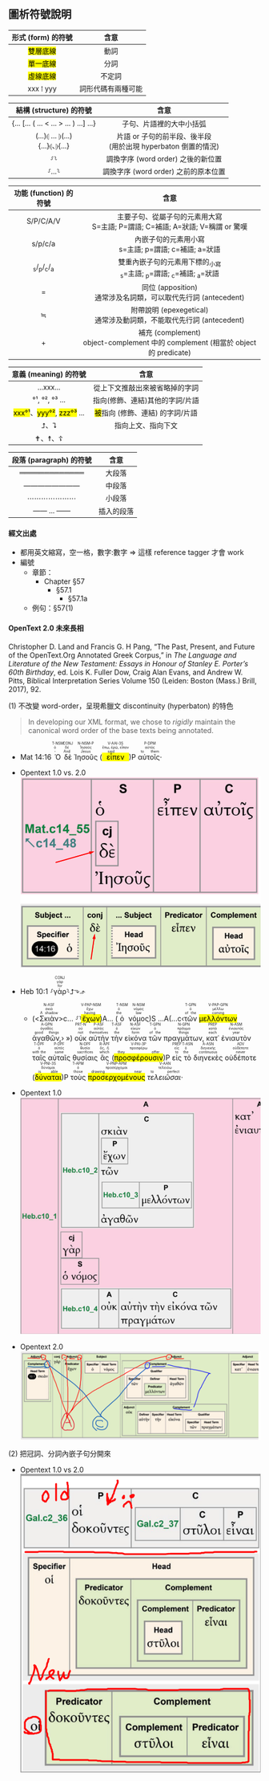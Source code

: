 
## 圖析符號說明


形式 (form) 的符號  | 含意 
:---: | :----: 
<mark class='verb'>雙層底線</mark> | 動詞 
<mark class='ptc'>單一底線</mark> | 分詞 
<mark class='inf'>虛線底線</mark> | 不定詞 
xxx ⁞ yyy | 詞形代碼有兩種可能

結構 (structure) 的符號  | 含意 
:---: | :----: 
 {... [... ( ... < ... > ... ) ...] ...} | 子句、片語裡的大中小括弧 
(...)⦇ ... ⦈(...)</br>{...}⦇、⦈{...}| 片語 or 子句的前半段、後半段 </br>(用於出現 hyperbaton 倒置的情況)
⸉⸊ | 調換字序 (word order) 之後的新位置
⸉...⸊ | 調換字序 (word order) 之前的原本位置


功能 (function) 的符號  | 含意
:---: | :----: 
S/P/C/A/V| 主要子句、從屬子句的元素用大寫<br>S=主語; P=謂語; C=補語; A=狀語; V=稱謂 or 驚嘆
s/p/c/a| 內嵌子句的元素用小寫<br>s=主語; p=謂語; c=補語; a=狀語
<sub>s</sub>/<sub>p</sub>/<sub>c</sub>/<sub>a</sub>| 雙重內嵌子句的元素用下標的<sub>小寫</sub><br><sub>s</sub>=主語; <sub>p</sub>=謂語; <sub>c</sub>=補語; <sub>a</sub>=狀語
= |  同位 (apposition)</br>通常涉及名詞類，可以取代先行詞 (antecedent)
≒| 附帶說明 (epexegetical)</br>通常涉及動詞類，不能取代先行詞 (antecedent)
+  | 補充 (complement) </br> object-complement 中的 complement (相當於 object 的 predicate)


意義 (meaning) 的符號  | 含意
:---: | :----: 
...xxx... | 從上下文推敲出來被省略掉的字詞
°¹, °², °³ ...| 指向(修飾、連結)其他的字詞/片語
<mark>xxx°¹</mark>、<mark>yyy°²</mark>, <mark>zzz°³</mark> ...| <mark>被</mark>指向 (修飾、連結) 的字詞/片語
⮥、⮧ |  指向上文、指向下文
✝、☨、☦| | 聖子、聖父、聖靈


段落 (paragraph) 的符號  | 含意
:---: | :----: 
═════════════| 大段落
————————| 中段落
⋯⋯⋯⋯⋯⋯⋯| 小段落
—— ... —— | 插入的段落


<div style='page-break-after: always;'></div>

#### 經文出處
- 都用英文縮寫，空一格，數字:數字 ⇒ 這樣 reference tagger 才會 work
- 編號 
	- 章節：
		- Chapter §57
			- §57.1
				- §57.1a
	- 例句：§57(1)


#### OpenText 2.0 未來長相

Christopher D. Land and Francis G. H Pang, “The Past, Present, and Future of the OpenText.Org Annotated Greek Corpus,” in _The Language and Literature of the New Testament: Essays in Honour of Stanley E. Porter’s 60th Birthday_, ed. Lois K. Fuller Dow, Craig Alan Evans, and Andrew W. Pitts, Biblical Interpretation Series Volume 150 (Leiden: Boston (Mass.) Brill, 2017), 92.

(1) 不改變 word-order，呈現希臘文 discontinuity (hyperbaton) 的特色
> In developing our XML format, we chose to *rigidly* maintain the canonical word order of the base texts being annotated.

- <rt>Mat 14:16</rt> <RUBY><ruby><ruby>Ὁ<rt>-</rt></ruby><rt>ὁ</rt></ruby><rt>T-NSM</rt></RUBY> <RUBY><ruby><ruby>δὲ<rt>And</rt></ruby><rt>δέ</rt></ruby><rt>CONJ</rt></RUBY> <RUBY><ruby><ruby>Ἰησοῦς<rt>Jesus</rt></ruby><rt>Ἰησοῦς</rt></ruby><rt>N-NSM-P</rt></RUBY> (<RUBY><ruby><ruby><mark class='verb'>εἶπεν</mark><rt>said</rt></ruby><rt>ἔπω, ἐρῶ, εἶπον</rt></ruby><rt>V-AAI-3S</rt></RUBY>)P <RUBY><ruby><ruby>αὐτοῖς·<rt>to them</rt></ruby><rt>αὐτός</rt></ruby><rt>P-DPM</rt></RUBY>  
- Opentext 1.0 vs. 2.0 ![images/Pasted image 20230317084649.png](images/Pasted%20image%2020230317084649.png)

- <rt>Heb 10:1</rt> ⸉<RUBY><ruby><ruby>γὰρ<rt>for</rt></ruby><rt>γάρ</rt></ruby><rt>CONJ</rt></RUBY>⸊⮥⬎⬏
	- (<<RUBY><ruby><ruby>Σκιὰν<rt>A shadow</rt></ruby><rt>σκιά</rt></ruby><rt>N-ASF</rt></RUBY>>c... ⸉⸊<RUBY><ruby><ruby><mark class='ptc'>ἔχων</mark><rt>having</rt></ruby><rt>ἔχω</rt></ruby><rt>V-PAP-NSM</rt></RUBY>)A... (<RUBY><ruby><ruby>ὁ<rt>the</rt></ruby><rt>ὁ</rt></ruby><rt>T-NSM</rt></RUBY> <RUBY><ruby><ruby>νόμος<rt>law</rt></ruby><rt>νόμος</rt></ruby><rt>N-NSM</rt></RUBY>)S ...A(...c‹<RUBY><ruby><ruby>τῶν<rt>of the</rt></ruby><rt>ὁ</rt></ruby><rt>T-GPN</rt></RUBY> <RUBY><ruby><ruby><mark class='ptc'>μελλόντων</mark><rt>coming</rt></ruby><rt>μέλλω</rt></ruby><rt>V-PAP-GPN</rt></RUBY> <RUBY><ruby><ruby>ἀγαθῶν,<rt>good things</rt></ruby><rt>ἀγαθός</rt></ruby><rt>A-GPN</rt></RUBY>› ») <RUBY><ruby><ruby>οὐκ<rt>not</rt></ruby><rt>οὐ</rt></ruby><rt>PRT-N</rt></RUBY> <RUBY><ruby><ruby>αὐτὴν<rt>themselves</rt></ruby><rt>αὐτός</rt></ruby><rt>P-ASF</rt></RUBY> <RUBY><ruby><ruby>τὴν<rt>the</rt></ruby><rt>ὁ</rt></ruby><rt>T-ASF</rt></RUBY> <RUBY><ruby><ruby>εἰκόνα<rt>form</rt></ruby><rt>εἰκών</rt></ruby><rt>N-ASF</rt></RUBY> <RUBY><ruby><ruby>τῶν<rt>of the</rt></ruby><rt>ὁ</rt></ruby><rt>T-GPN</rt></RUBY> <RUBY><ruby><ruby>πραγμάτων,<rt>things</rt></ruby><rt>πρᾶγμα</rt></ruby><rt>N-GPN</rt></RUBY> <RUBY><ruby><ruby>κατ᾽<rt>each</rt></ruby><rt>κατά</rt></ruby><rt>PREP</rt></RUBY> <RUBY><ruby><ruby>ἐνιαυτὸν<rt>year</rt></ruby><rt>ἐνιαυτός</rt></ruby><rt>N-ASM</rt></RUBY> <RUBY><ruby><ruby>ταῖς<rt>with the</rt></ruby><rt>ὁ</rt></ruby><rt>T-DPF</rt></RUBY> <RUBY><ruby><ruby>αὐταῖς<rt>same</rt></ruby><rt>αὐτός</rt></ruby><rt>P-DPF</rt></RUBY> <RUBY><ruby><ruby>θυσίαις<rt>sacrifices</rt></ruby><rt>θυσία</rt></ruby><rt>N-DPF</rt></RUBY> <RUBY><ruby><ruby>ἃς<rt>which</rt></ruby><rt>ὅς, ἥ</rt></ruby><rt>R-APF</rt></RUBY> (<RUBY><ruby><ruby><mark class='verb'>προσφέρουσιν</mark><rt>they offer</rt></ruby><rt>προσφέρω</rt></ruby><rt>V-PAI-3P</rt></RUBY>)P <RUBY><ruby><ruby>εἰς<rt>to</rt></ruby><rt>εἰς</rt></ruby><rt>PREP</rt></RUBY> <RUBY><ruby><ruby>τὸ<rt>the</rt></ruby><rt>ὁ</rt></ruby><rt>T-ASN</rt></RUBY> <RUBY><ruby><ruby>διηνεκὲς<rt>continuous</rt></ruby><rt>διηνεκής</rt></ruby><rt>A-ASN</rt></RUBY> <RUBY><ruby><ruby>οὐδέποτε<rt>never</rt></ruby><rt>οὐδέποτε</rt></ruby><rt>ADV</rt></RUBY> (<RUBY><ruby><ruby><mark class='verb'>δύναται</mark><rt>is able</rt></ruby><rt>δύναμαι</rt></ruby><rt>V-PNI-3S</rt></RUBY>)P <RUBY><ruby><ruby>τοὺς<rt>those</rt></ruby><rt>ὁ</rt></ruby><rt>T-APM</rt></RUBY> <RUBY><ruby><ruby><mark class='ptc'>προσερχομένους</mark><rt>drawing near</rt></ruby><rt>προσέρχομαι</rt></ruby><rt>V-PNP-APM</rt></RUBY> <RUBY><ruby><ruby><em>τελειῶσαι·</em><rt>to perfect</rt></ruby><rt>τελειόω</rt></ruby><rt>V-AAN</rt></RUBY> 
- Opentext 1.0 ![images/Pasted image 20230317084752.png](images/Pasted%20image%2020230317084752.png)
- Opentext 2.0 ![images/Pasted image 20220611064936.png](images/Pasted%20image%2020220611064936.png)




(2) 把冠詞、分詞內嵌子句分開來
- Opentext 1.0 vs 2.0 ![images/Pasted image 20220611063614.png](images/Pasted%20image%2020220611063614.png)

